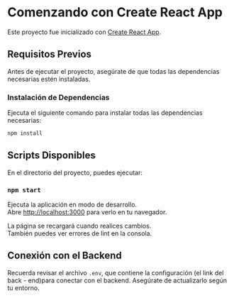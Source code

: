# Comenzando con Create React App

Este proyecto fue inicializado con [Create React App](https://github.com/facebook/create-react-app).

## Requisitos Previos

Antes de ejecutar el proyecto, asegúrate de que todas las dependencias necesarias estén instaladas.

### Instalación de Dependencias

Ejecuta el siguiente comando para instalar todas las dependencias necesarias:

```bash
npm install
```

## Scripts Disponibles

En el directorio del proyecto, puedes ejecutar:

### `npm start`

Ejecuta la aplicación en modo de desarrollo.\
Abre [http://localhost:3000](http://localhost:3000) para verlo en tu navegador.

La página se recargará cuando realices cambios.\
También puedes ver errores de lint en la consola.


## Conexión con el Backend

Recuerda revisar el archivo `.env`, que contiene la configuración (el link del back - end)para conectar con el backend. Asegúrate de actualizarlo según tu entorno.
